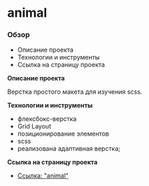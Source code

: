 # animal

### Обзор
* Описание проекта
* Технологии и инструменты
* Cсылка на страницу проекта

**Описание проекта**

Верстка простого макета для изучения scss.
 
**Технологии и инструменты**

* флексбокс-верстка
* Grid Layout
* позиционирование элементов
* scss
* реализована адаптивная верстка;

**Cсылка на страницу проекта**

* [Ссылка: "animal"](https://mariyazakharova73.github.io/animal)